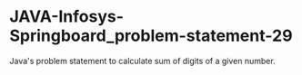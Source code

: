 # JAVA-Infosys-Springboard_problem-statement-29
Java's problem statement to calculate sum of digits of a given number.
